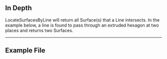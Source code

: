 ## In Depth
LocateSurfacesByLine will return all Surface(s) that a Line intersects. In the example below, a line is found to pass through an extruded hexagon at two places and returns two Surfaces. 
___
## Example File



